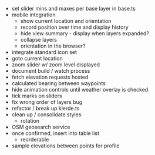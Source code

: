 - set slider mins and maxes per base layer in base.ts
- mobile integration
    - show current location and orientation
    - record position over time and display history
    - hide view summary - display when layers expanded?
    - collapse layers
    - orientation in the browser?
- integrate standard icon set
- goto current location
- zoom slider w/ zoom level displayed
- document build / watch process
- fetch elevation requests hosted
- calculated bearing between waypoints
- hide animation controls until weather overlay is checked 
- tick marks on sliders
- fix wrong order of layers bug 
- refactor / break up klerde.ts
- clean up / consolidate styles
    - rotation
- OSM geosearch service
- once confirmed, insert into table list
    - reorderable
- sample elevations between points for profile

